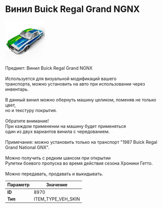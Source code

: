 # Винил Buick Regal Grand NGNX

![Item Image](../img/8970.webp?raw=true)

Предмет: Винил Buick Regal Grand NGNX<br><br>Используется для визуальной модификаций вашего<br>транспорта, можно установить на авто при использовании через инвентарь.<br><br>В данный винил можно обернуть машину целиком, поменяв не только цвет,<br>но и текстуру покрытия.<br><br>Обратите внимание!<br>При каждом применении на машину будет применяться<br>один из двух вариантов винила с чередованием.<br><br>Примечание: можно установить только на транспорт "1987 Buick Regal Grand National GNX".<br><br>Можно получить с редким шансом при открытии <br>Рулетки боевого пропуска во время действия сезона Хроники Гетто.<br><br>Можно передавать, продавать и выкидывать.


| Параметр | Значение |
|----------|----------|
| **ID** | 8970 |
| **Тип** | ITEM_TYPE_VEH_SKIN |

